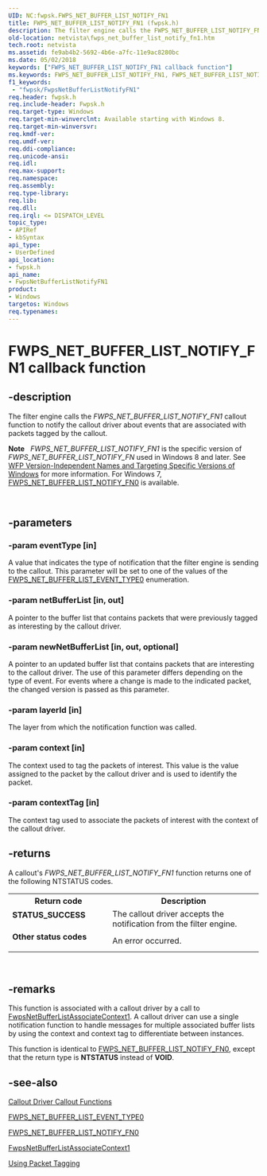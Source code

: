 ```yaml
---
UID: NC:fwpsk.FWPS_NET_BUFFER_LIST_NOTIFY_FN1
title: FWPS_NET_BUFFER_LIST_NOTIFY_FN1 (fwpsk.h)
description: The filter engine calls the FWPS_NET_BUFFER_LIST_NOTIFY_FN1 callout function to notify the callout driver about events that are associated with packets tagged by the callout.Note   FWPS_NET_BUFFER_LIST_NOTIFY_FN1 is the specific version of FWPS_NET_BUFFER_LIST_NOTIFY_FN used in Windows 8 and later. See WFP Version-Independent Names and Targeting Specific Versions of Windows for more information. For Windows 7, FWPS_NET_BUFFER_LIST_NOTIFY_FN0 is available.
old-location: netvista\fwps_net_buffer_list_notify_fn1.htm
tech.root: netvista
ms.assetid: fe9ab4b2-5692-4b6e-a7fc-11e9ac8280bc
ms.date: 05/02/2018
keywords: ["FWPS_NET_BUFFER_LIST_NOTIFY_FN1 callback function"]
ms.keywords: FWPS_NET_BUFFER_LIST_NOTIFY_FN1, FWPS_NET_BUFFER_LIST_NOTIFY_FN1 callback, FwpsNetBufferListNotifyFN1, FwpsNetBufferListNotifyFN1 callback function [Network Drivers Starting with Windows Vista], fwpsk/FwpsNetBufferListNotifyFN1, netvista.fwps_net_buffer_list_notify_fn1
f1_keywords:
 - "fwpsk/FwpsNetBufferListNotifyFN1"
req.header: fwpsk.h
req.include-header: Fwpsk.h
req.target-type: Windows
req.target-min-winverclnt: Available starting with Windows 8.
req.target-min-winversvr: 
req.kmdf-ver: 
req.umdf-ver: 
req.ddi-compliance: 
req.unicode-ansi: 
req.idl: 
req.max-support: 
req.namespace: 
req.assembly: 
req.type-library: 
req.lib: 
req.dll: 
req.irql: <= DISPATCH_LEVEL
topic_type:
- APIRef
- kbSyntax
api_type:
- UserDefined
api_location:
- fwpsk.h
api_name:
- FwpsNetBufferListNotifyFN1
product:
- Windows
targetos: Windows
req.typenames: 
---
```


# FWPS_NET_BUFFER_LIST_NOTIFY_FN1 callback function


## -description


The filter engine calls the <i>
  FWPS_NET_BUFFER_LIST_NOTIFY_FN1</i> callout function to notify the callout driver about events that are
  associated with packets tagged by the callout.<div class="alert"><b>Note</b>  <i>
  FWPS_NET_BUFFER_LIST_NOTIFY_FN1</i> is the specific version of <i>FWPS_NET_BUFFER_LIST_NOTIFY_FN</i> used in Windows 8 and later. See <a href="https://docs.microsoft.com/windows/desktop/FWP/wfp-version-independent-names-and-targeting-specific-versions-of-windows">WFP Version-Independent Names and Targeting Specific Versions of Windows</a> for more information. For Windows 7, <a href="https://docs.microsoft.com/windows-hardware/drivers/ddi/fwpsk/nc-fwpsk-fwps_net_buffer_list_notify_fn0">FWPS_NET_BUFFER_LIST_NOTIFY_FN0</a> is available.</div>
<div> </div>



## -parameters




### -param eventType [in]

A value that indicates the type of notification that the filter engine is sending to the callout.
     This parameter will be set to one of the values of the 
     <a href="https://docs.microsoft.com/windows-hardware/drivers/ddi/fwpsk/ne-fwpsk-fwps_net_buffer_list_event_type0_">
     FWPS_NET_BUFFER_LIST_EVENT_TYPE0</a> enumeration.


### -param netBufferList [in, out]

A pointer to the buffer list that contains packets that were previously tagged as interesting by
     the callout driver.


### -param newNetBufferList [in, out, optional]

A pointer to an updated buffer list that contains packets that are interesting to the callout
     driver. The use of this parameter differs depending on the type of event. For events where a change is
     made to the indicated packet, the changed version is passed as this parameter.


### -param layerId [in]

The layer from which the notification function was called.


### -param context [in]

The context used to tag the packets of interest. This value is the value assigned to the packet by
     the callout driver and is used to identify the packet.


### -param contextTag [in]

The context tag used to associate the packets of interest with the context of the callout
     driver.


## -returns



A callout's 
  <i>
  FWPS_NET_BUFFER_LIST_NOTIFY_FN1</i> function returns one of the following NTSTATUS codes.

<table>
<tr>
<th>Return code</th>
<th>Description</th>
</tr>
<tr>
<td width="40%">
<dl>
<dt><b>STATUS_SUCCESS</b></dt>
</dl>
</td>
<td width="60%">
The callout driver accepts the notification from the filter engine.

</td>
</tr>
<tr>
<td width="40%">
<dl>
<dt><b>Other status codes</b></dt>
</dl>
</td>
<td width="60%">
An error occurred.

</td>
</tr>
</table>
 




## -remarks



This function is associated with a callout driver by a call to <a href="https://docs.microsoft.com/windows-hardware/drivers/ddi/fwpsk/nf-fwpsk-fwpsnetbufferlistassociatecontext1">FwpsNetBufferListAssociateContext1</a>. A callout driver can use a single notification function to
    handle messages for multiple associated buffer lists by using the context and context tag to
    differentiate between instances.

This function is identical to <a href="https://docs.microsoft.com/windows-hardware/drivers/ddi/fwpsk/nc-fwpsk-fwps_net_buffer_list_notify_fn0">FWPS_NET_BUFFER_LIST_NOTIFY_FN0</a>, except that the return type is <b>NTSTATUS</b> instead of <b>VOID</b>.




## -see-also




<a href="https://docs.microsoft.com/windows-hardware/drivers/ddi/_netvista/">Callout Driver Callout Functions</a>



<a href="https://docs.microsoft.com/windows-hardware/drivers/ddi/fwpsk/ne-fwpsk-fwps_net_buffer_list_event_type0_">
     FWPS_NET_BUFFER_LIST_EVENT_TYPE0</a>



<a href="https://docs.microsoft.com/windows-hardware/drivers/ddi/fwpsk/nc-fwpsk-fwps_net_buffer_list_notify_fn0">FWPS_NET_BUFFER_LIST_NOTIFY_FN0</a>



<a href="https://docs.microsoft.com/windows-hardware/drivers/ddi/fwpsk/nf-fwpsk-fwpsnetbufferlistassociatecontext1">FwpsNetBufferListAssociateContext1</a>



<a href="https://docs.microsoft.com/windows-hardware/drivers/network/using-packet-tagging">Using Packet Tagging</a>
 

 

